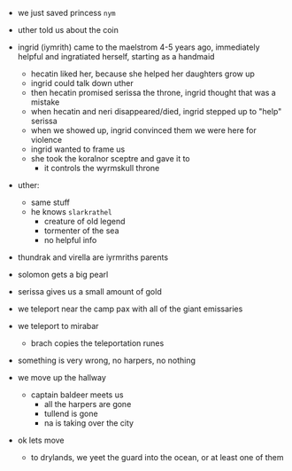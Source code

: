 - we just saved princess `nym`
- uther told us about the coin
- ingrid (iymrith) came to the maelstrom 4-5 years ago, immediately helpful and ingratiated herself, starting as a handmaid
    - hecatin liked her, because she helped her daughters grow up
    - ingrid could talk down uther
    - then hecatin promised serissa the throne, ingrid thought that was a mistake
    - when hecatin and neri disappeared/died, ingrid stepped up to "help" serissa
    - when we showed up, ingrid convinced them we were here for violence
    - ingrid wanted to frame us
    - she took the koralnor sceptre and gave it to 
        - it controls the wyrmskull throne
- uther:
    - same stuff
    - he knows `slarkrathel`
        - creature of old legend
        - tormenter of the sea
        - no helpful info
- thundrak and virella are iyrmriths parents
- solomon gets a big pearl
- serissa gives us a small amount of gold

- we teleport near the camp pax with all of the giant emissaries

- we teleport to mirabar
    - brach copies the teleportation runes

- something is very wrong, no harpers, no nothing
- we move up the hallway
    - captain baldeer meets us
        - all the harpers are gone
        - tullend is gone
        - na is taking over the city

- ok lets move
    - to drylands, we yeet the guard into the ocean, or at least one of them